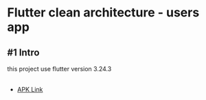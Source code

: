 # Flutter clean architecture - users app

## #1 Intro

<span dir="rtl" align="right">
this project use flutter version 3.24.3
</span>
<br/>
<br/>

* [APK Link](https://drive.google.com/file/d/1KN2IooW2WJj5gS-h_8n6qeKrp1F_v8JI/view?usp=sharing)





